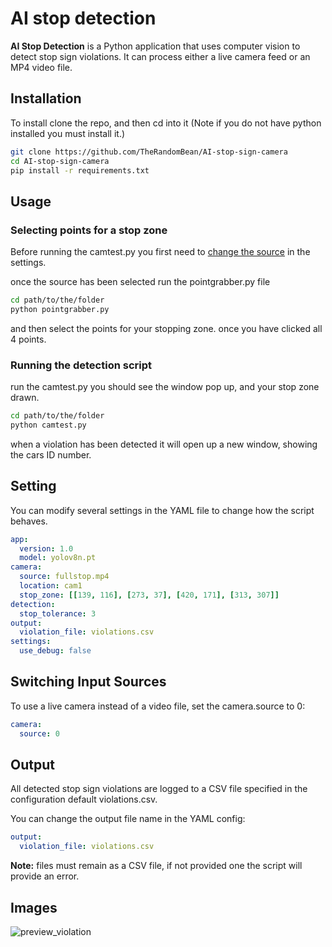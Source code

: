# AI stop detection

**AI Stop Detection** is a Python application that uses computer vision to detect stop sign violations. It can process either a live camera feed or an MP4 video file.


## Installation

To install clone the repo, and then cd into it (Note if you do not have python installed you must install it.)

```bash
git clone https://github.com/TheRandomBean/AI-stop-sign-camera
cd AI-stop-sign-camera
pip install -r requirements.txt
```

## Usage


### Selecting points for a stop zone
Before running the camtest.py you first need to [change the source](https://github.com/TheRandomBean/AI-stop-sign-camera?tab=readme-ov-file#switching-input-sources) in the settings.

once the source has been selected run the pointgrabber.py file

```bash
cd path/to/the/folder
python pointgrabber.py
```

 and then select the points for your stopping zone. once you have clicked all 4 points.

 ### Running the detection script
run the camtest.py you should see the window pop up, and your stop zone drawn.
```bash
cd path/to/the/folder
python camtest.py
``` 

when a violation has been detected it will open up a new window, showing the cars ID number.

## Setting
You can modify several settings in the YAML file to change how the script behaves.
```yaml
app:
  version: 1.0
  model: yolov8n.pt
camera:
  source: fullstop.mp4
  location: cam1
  stop_zone: [[139, 116], [273, 37], [420, 171], [313, 307]]
detection:
  stop_tolerance: 3
output:
  violation_file: violations.csv
settings:
  use_debug: false
```
## Switching Input Sources
To use a live camera instead of a video file, set the camera.source to 0:

```yaml
camera:
  source: 0
```
## Output
All detected stop sign violations are logged to a CSV file specified in the configuration default violations.csv.

You can change the output file name in the YAML config:

```yaml
output:
  violation_file: violations.csv
```
**Note:** files must remain as a CSV file, if not provided one the script will provide an error.

## Images
![preview_violation](https://github.com/user-attachments/assets/10a26197-24a3-45ee-954b-8be1339b0f97)

